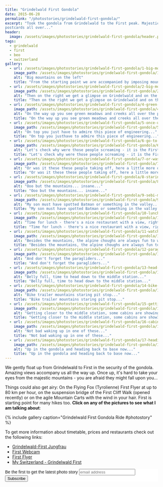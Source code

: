 ```yaml
---
title: "Grindelwald First Gondola"
date: 2015-06-28
permalink: "/photostories/grindelwald-first-gondola/"
excerpt: "Took the gondola from Grindelwald to the First peak. Majestic mountains accompanied us all the way, it was like 
postcards all over..."
header:
  image: /assets/images/photostories/grindelwald-first-gondola/header.png
tags:
  - grindelwald
  - first
  - beo
  - switzerland 
gallery:
  - url: /assets/images/photostories/grindelwald-first-gondola/1-big-mountains-on-the-left.JPG
    image_path: /assets/images/photostories/grindelwald-first-gondola/1-big-mountains-on-the-left.JPG
    alt: "Big mountains on the left"
    title: "From the starting point we are accompanied by imposing mountains... First on the left"
  - url: /assets/images/photostories/grindelwald-first-gondola/2-big-mountains-on-the-right-eiger-nordwand.JPG
    image_path: /assets/images/photostories/grindelwald-first-gondola/2-big-mountains-on-the-right-eiger-nordwand.JPG
    alt: "Then on the right we get a glimpse on Grindelwald and on the majestic Eiger Nord Face (German: Nordwand)"
    title: "Then on the right we get a glimpse on Grindelwald and on the majestic Eiger Nord Face (German: Nordwand)"
  - url: /assets/images/photostories/grindelwald-first-gondola/4-green-meadows.JPG
    image_path: /assets/images/photostories/grindelwald-first-gondola/4-green-meadows.JPG
    alt: "On the way up you see green meadows and creeks all over the place..."
    title: "On the way up you see green meadows and creeks all over the place..."      
  - url: /assets/images/photostories/grindelwald-first-gondola/5-once-up-have-a-look-at-the-gondolas.JPG
    image_path: /assets/images/photostories/grindelwald-first-gondola/5-once-up-have-a-look-at-the-gondolas.JPG
    alt: "On top you just have to admire this piece of engineering..."
    title: "On top you justhave to admire this piece of engineering..." 
  - url: /assets/images/photostories/grindelwald-first-gondola/6-go-to-first-flieger.JPG
    image_path: /assets/images/photostories/grindelwald-first-gondola/6-go-to-first-flieger.JPG
    alt: "Let's check why were those people screaming - it is the First Flieger..."
    title: "Let's check why were those people screaming - it is the First Flieger..."
  - url: /assets/images/photostories/grindelwald-first-gondola/7-or-was-it-these-people-taking-off.JPG
    image_path: /assets/images/photostories/grindelwald-first-gondola/7-or-was-it-these-people-taking-off.JPG
    alt: "Or was it these these people taking off, here a little more on the right..."
    title: "Or was it these these people taking off, here a little more on the right..."
  - url: /assets/images/photostories/grindelwald-first-gondola/8-staring-at-the-mountains.JPG
    image_path: /assets/images/photostories/grindelwald-first-gondola/8-staring-at-the-mountains.JPG
    alt: "Ooo but the mountains... insane..."
    title: "Ooo but the mountains... insane..."
  - url: /assets/images/photostories/grindelwald-first-gondola/9-sebi-must-have-spotted-something-in-the-valley.JPG
    image_path: /assets/images/photostories/grindelwald-first-gondola/9-sebi-must-have-spotted-something-in-the-valley.JPG
    alt: "My son must have spotted Batman or something in the valley..."
    title: "My son must have spotted Batman or something in the valley..."
  - url: /assets/images/photostories/grindelwald-first-gondola/10-lunch-time-restaurant-with-a-view.jpg
    image_path: /assets/images/photostories/grindelwald-first-gondola/10-lunch-time-restaurant-with-a-view.jpg
    alt: "Time for lunch - there's a nice restaurant with a view, right on the final gondola station..."    
    title: "Time for lunch - there's a nice restaurant with a view, right on the final gondola station..."
  - url: /assets/images/photostories/grindelwald-first-gondola/11-watch-the-alpine-chough-from-the-terrace.jpg
    image_path: /assets/images/photostories/grindelwald-first-gondola/11-watch-the-alpine-chough-from-the-terrace.jpg
    alt: "Besides the mountains, the alpine choughs are always fun to watch from the restaurant's terrace..."
    title: "Besides the mountains, the alpine choughs are always fun to watch from the restaurant's terrace..."            
  - url: /assets/images/photostories/grindelwald-first-gondola/12-paragliders.jpg
    image_path: /assets/images/photostories/grindelwald-first-gondola/12-paragliders.jpg
    alt: "And don't forget the paragliders..."
    title: "And don't forget the paragliders..."   
  - url: /assets/images/photostories/grindelwald-first-gondola/13-head-down-with-the-bike-trailer.JPG
    image_path: /assets/images/photostories/grindelwald-first-gondola/13-head-down-with-the-bike-trailer.JPG
    alt: "Belly full, time to head down to the middle station..."
    title: "Belly full, time to head down to the middle station..."
  - url: /assets/images/photostories/grindelwald-first-gondola/14-bike-trailer-pit-stop.JPG
    image_path: /assets/images/photostories/grindelwald-first-gondola/14-bike-trailer-pit-stop.JPG
    alt: "Bike trailer mountains staring pit stop..."
    title: "Bike trailer mountains staring pit stop..."      
  - url: /assets/images/photostories/grindelwald-first-gondola/15-getting-closer.JPG
    image_path: /assets/images/photostories/grindelwald-first-gondola/15-getting-closer.JPG
    alt: "Getting closer to the middle station, some cabins are showing up..."
    title: "Getting closer to the middle station, some cabins are showing up..."  
  - url: /assets/images/photostories/grindelwald-first-gondola/16-cabin-with-a-view.jpg
    image_path: /assets/images/photostories/grindelwald-first-gondola/16-cabin-with-a-view.jpg
    alt: "Not bad waking up in one of these..."
    title: "Not bad waking up in one of these..."                                             
  - url: /assets/images/photostories/grindelwald-first-gondola/17-heading-back-to-base.JPG
    image_path: /assets/images/photostories/grindelwald-first-gondola/17-heading-back-to-base.JPG
    alt: "Up in the gondola and heading back to base now..."
    title: "Up in the gondola and heading back to base now..."  
---
```


We gently float up from Grindelwald to First in the security of the gondola. Amazing views accompany us all the way up.
 Once up, it's hard to take your eyes from the majestic mountains - you are afraid they might fall upon you... 
 
 Things could also get airy: On the Flying Fox (Tyrolienne) First Flyer at up to 80 km per hour, on the suspension bridge of the First Cliff Walk (opened recently)
  or on the agile Mountain Carts with the wind in your hair. First is starting point for many hikes too. **Click on any of the pictures to 
  see what I am talking about**:
  
 {% include gallery caption="Grindelwald First Gondola Ride #photostory" %}
 
 To get more information about timetable, prices and restaurants check out the following links:
  
* [Grindelwald-First Jungfrau](https://www.jungfrau.ch/en-gb/grindelwaldfirst/)
* [First Webcam](https://panocam.skiline.cc/firstbahn)
* [First Flyer](https://www.jungfrau.ch/en-gb/summer-sport/first-flyer/)
* [My Switzerland - Grindelwald First](https://www.myswitzerland.com/en-ch/first-even-today-a-dream.html)
    
<!-- Begin MailChimp Signup Form -->
<link href="//cdn-images.mailchimp.com/embedcode/slim-10_7.css" rel="stylesheet" type="text/css">
<style type="text/css">
	#mc_embed_signup{background:#fff; clear:left; font:14px Helvetica,Arial,sans-serif; }
	/* Add your own MailChimp form style overrides in your site stylesheet or in this style block.
	   We recommend moving this block and the preceding CSS link to the HEAD of your HTML file. */
</style>
<div id="mc_embed_signup">
<form action="//adrianmatei.us16.list-manage.com/subscribe/post?u=711ed49399c4a65a8a8ecfc36&amp;id=b44f87f39a" method="post" id="mc-embedded-subscribe-form" name="mc-embedded-subscribe-form" class="validate" target="_blank" novalidate>
    <div id="mc_embed_signup_scroll">
	<label for="mce-EMAIL">Be the first to get the latest photo story</label>
	<input type="email" value="" name="EMAIL" class="email" id="mce-EMAIL" placeholder="email address" required>
    <!-- real people should not fill this in and expect good things - do not remove this or risk form bot signups-->
    <div style="position: absolute; left: -5000px;" aria-hidden="true"><input type="text" name="b_711ed49399c4a65a8a8ecfc36_b44f87f39a" tabindex="-1" value=""></div>
    <div class="clear"><input type="submit" value="Subscribe" name="subscribe" id="mc-embedded-subscribe" class="button"></div>
    </div>
</form>
</div>

<!--End mc_embed_signup-->